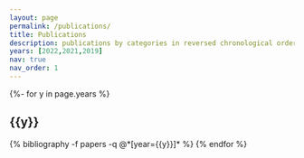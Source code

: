 ```yaml
---
layout: page
permalink: /publications/
title: Publications
description: publications by categories in reversed chronological order. generated by jekyll-scholar.
years: [2022,2021,2019]
nav: true
nav_order: 1
---
```


<!-- _pages/publications.md -->
<div class="publications">

{%- for y in page.years %}

  <h2 class="year">{{y}}</h2>
  {% bibliography -f papers -q @*[year={{y}}]* %}
{% endfor %}

</div>
